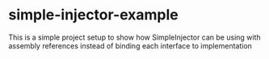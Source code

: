 # simple-injector-example

This is a simple project setup to show how SimpleInjector can be using with assembly references instead of binding each interface to implementation
